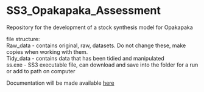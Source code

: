 # SS3_Opakapaka_Assessment
Repository for the development of a stock synthesis model for Opakapaka

file structure:  
Raw_data - contains original, raw, datasets. Do not change these, make copies when working with them.  
Tidy_data - contains data that has been tidied and manipulated  
ss.exe - SS3 executable file, can download and save into the folder for a run or add to path on computer  

Documentation will be made available [here](https://github.com/MOshima-PIFSC/FRMD-SAP-MOshima-SS3_Opakapaka_Assessment/tree/dev/index.md)
